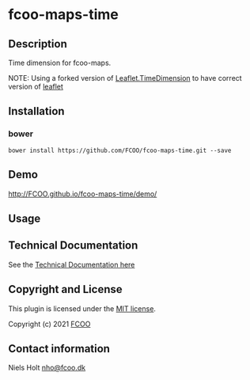 # fcoo-maps-time
>


## Description
Time dimension for fcoo-maps.

NOTE: Using a forked version of [Leaflet.TimeDimension](https://github.com/socib/Leaflet.TimeDimension) to have correct version of [leaflet](https://leafletjs.com/)

## Installation
### bower
`bower install https://github.com/FCOO/fcoo-maps-time.git --save`

## Demo
http://FCOO.github.io/fcoo-maps-time/demo/

## Usage
<!--
    window.fcoo.map.createApplication(
        //options
        {
            applicationName: {da:'Overskrift', en:'Header'},
            leftMenu       : {isLayerMenu: true, width: 350},
        },

        //layerMenu
        [ "TIME" ]    //<===
    );

-->

<!-- ### options
| Id | Type | Default | Description |
| :--: | :--: | :-----: | --- |
| options1 | boolean | true | If <code>true</code> the ... |
| options2 | string | null | Contain the ... |


### Methods

    .methods1( arg1, arg2,...): Do something
    .methods2( arg1, arg2,...): Do something else

 -->
## Technical Documentation

See the [Technical Documentation here](documentation.md)


## Copyright and License
This plugin is licensed under the [MIT license](https://github.com/FCOO/fcoo-maps-time/LICENSE).

Copyright (c) 2021 [FCOO](https://github.com/FCOO)

## Contact information

Niels Holt nho@fcoo.dk

